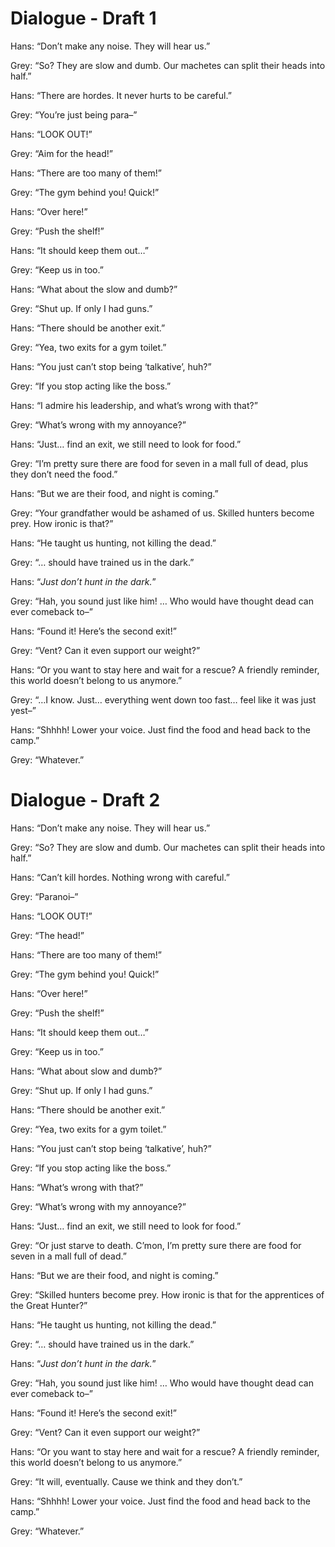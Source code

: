 # Dialogue - Draft 1

Hans: “Don’t make any noise. They will hear us.”

Grey: “So? They are slow and dumb. Our machetes can split their heads into half.”

Hans: “There are hordes. It never hurts to be careful.”

Grey: “You’re just being para–”

Hans: “LOOK OUT!”

Grey: “Aim for the head!”

Hans: “There are too many of them!”

Grey: “The gym behind you! Quick!”

Hans: “Over here!”

Grey: “Push the shelf!”

Hans: “It should keep them out…”

Grey: “Keep us in too.”

Hans: “What about the slow and dumb?”

Grey: “Shut up. If only I had guns.”

Hans: “There should be another exit.”

Grey: “Yea, two exits for a gym toilet.”

Hans: “You just can’t stop being ‘talkative’, huh?”

Grey: “If you stop acting like the boss.”

Hans: “I admire his leadership, and what’s wrong with that?”

Grey: “What’s wrong with my annoyance?”

Hans: “Just… find an exit, we still need to look for food.”

Grey: “I’m pretty sure there are food for seven in a mall full of dead, plus they don’t need the food.”

Hans: “But we are their food, and night is coming.”

Grey: “Your grandfather would be ashamed of us. Skilled hunters become prey. How ironic is that?”

Hans: “He taught us hunting, not killing the dead.”

Grey: “… should have trained us in the dark.”

Hans: “*Just don’t hunt in the dark.*”

Grey: “Hah, you sound just like him! … Who would have thought dead can ever comeback to–”

Hans: “Found it! Here’s the second exit!”

Grey: “Vent? Can it even support our weight?”

Hans: “Or you want to stay here and wait for a rescue? A friendly reminder, this world doesn’t belong to us anymore.”

Grey: “…I know. Just… everything went down too fast… feel like it was just yest–”

Hans: “Shhhh! Lower your voice. Just find the food and head back to the camp.”

Grey: “Whatever.”

# Dialogue - Draft 2

Hans: “Don’t make any noise. They will hear us.”

Grey: “So? They are slow and dumb. Our machetes can split their heads into half.”

Hans: “Can’t kill hordes. Nothing wrong with careful.”

Grey: “Paranoi–”

Hans: “LOOK OUT!”

Grey: “The head!”

Hans: “There are too many of them!”

Grey: “The gym behind you! Quick!”

Hans: “Over here!”

Grey: “Push the shelf!”

Hans: “It should keep them out…”

Grey: “Keep us in too.”

Hans: “What about slow and dumb?”

Grey: “Shut up. If only I had guns.”

Hans: “There should be another exit.”

Grey: “Yea, two exits for a gym toilet.”

Hans: “You just can’t stop being ‘talkative’, huh?”

Grey: “If you stop acting like the boss.”

Hans: “What’s wrong with that?”

Grey: “What’s wrong with my annoyance?”

Hans: “Just… find an exit, we still need to look for food.”

Grey: “Or just starve to death. C’mon, I’m pretty sure there are food for seven in a mall full of dead.”

Hans: “But we are their food, and night is coming.”

Grey: “Skilled hunters become prey. How ironic is that for the apprentices of the Great Hunter?”

Hans: “He taught us hunting, not killing the dead.”

Grey: “… should have trained us in the dark.”

Hans: “*Just don’t hunt in the dark.*”

Grey: “Hah, you sound just like him! … Who would have thought dead can ever comeback to–”

Hans: “Found it! Here’s the second exit!”

Grey: “Vent? Can it even support our weight?”

Hans: “Or you want to stay here and wait for a rescue? A friendly reminder, this world doesn’t belong to us anymore.”

Grey: “It will, eventually. Cause we think and they don’t.”

Hans: “Shhhh! Lower your voice. Just find the food and head back to the camp.”

Grey: “Whatever.”
